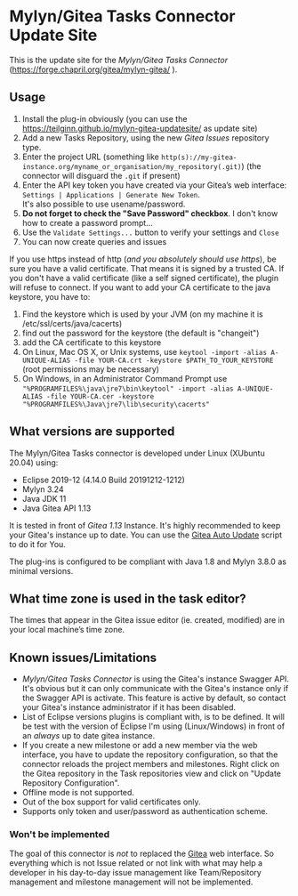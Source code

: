 # Mylyn/Gitea Tasks Connector Update Site

This is the update site for the *Mylyn/Gitea Tasks Connector* (https://forge.chapril.org/gitea/mylyn-gitea/ ).

## Usage

1. Install the plug-in obviously (you can use the https://teilginn.github.io/mylyn-gitea-updatesite/ as update site)
2. Add a new Tasks Repository, using the new *Gitea Issues* repository type.
  1. Enter the project URL (something like `http(s)://my-gitea-instance.org/myname_or_organisation/my_repository(.git)`) (the connector will disguard the `.git` if present)
  2. Enter the API key token you have created via your Gitea’s web interface: `Settings | Applications | Generate New Token`. \
  It's also possible to use usename/password.
  3. **Do not forget to check the "Save Password" checkbox**. I don't know how to create a password prompt...
  4. Use the `Validate Settings...` button to verify your settings and `Close`
3. You can now create queries and issues

If you use https instead of http (*and you absolutely should use https*), be sure you have a valid certificate. That means it is signed by a trusted CA. If you don't have a valid certificate (like a self signed certificate), the plugin will refuse to connect. If you want to add your CA certificate to the java keystore, you have to:

1. Find the keystore which is used by your JVM (on my machine it is /etc/ssl/certs/java/cacerts)
2. find out the password for the keystore (the default is "changeit")
3. add the CA certificate to this keystore
  1. On Linux, Mac OS X, or Unix systems, use `keytool -import -alias A-UNIQUE-ALIAS -file YOUR-CA.crt -keystore $PATH_TO_YOUR_KEYSTORE` (root permissions may be necessary)
  2. On Windows, in an Administrator Command Prompt use `"%PROGRAMFILES%\java\jre7\bin\keytool" -import -alias A-UNIQUE-ALIAS -file YOUR-CA.cer -keystore "%PROGRAMFILES%\Java\jre7\lib\security\cacerts"`

## What versions are supported

The Mylyn/Gitea Tasks connector is developed under Linux (XUbuntu 20.04) using:

* Eclipse 2019-12 (4.14.0 Build 20191212-1212)
* Mylyn 3.24
* Java JDK 11
* Java Gitea API 1.13

It is tested in front of *Gitea 1.13* Instance. It's highly recommended to keep your Gitea's instance up to date. You can use the [Gitea Auto Update](https://github.com/CMiksche/gitea-auto-update) script to do it for You.

The plug-ins is configured to be compliant with Java 1.8 and Mylyn 3.8.0 as minimal versions.

## What time zone is used in the task editor? 

The times that appear in the Gitea issue editor (ie. created, modified) are in your local machine’s time zone. 

## Known issues/Limitations

* *Mylyn/Gitea Tasks Connector* is using the Gitea's instance Swagger API. It's obvious but it can only communicate with the Gitea's instance only if the Swagger API is activate. This feature is active by default, so contact your Gitea's instance administrator if it has been disabled.
* List of Eclipse versions plugins is compliant with, is to be defined. It will be test with the version of Eclipse I'm using (Linux/Windows) in front of an *always* up to date gitea instance. 
* If you create a new milestone or add a new member via the web interface, you have to update the repository configuration, so that the connector reloads the project members and milestones. Right click on the Gitea repository in the Task repositories view and click on "Update Repository Configuration".
* Offline mode is not supported.
* Out of the box support for valid certificates only. 
* Supports only token and user/password as authentication scheme.

### Won't be implemented

The goal of this connector is *not* to replaced the [Gitea](https://gitea.io/) web interface.
So everything which is not Issue related or not link with what may help a developer in his day-to-day issue management
 like Team/Repository management and milestone management will not be implemented.
